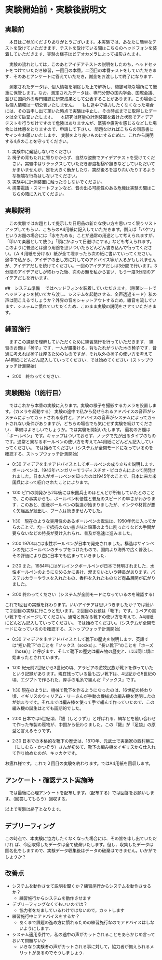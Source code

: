 # 実験開始前・実験後説明文
## 実験前
　本日はご参加くださりありがとうございます。本実験では、あなたに簡単なテストを受けていただきます．テストを受けている間はこちらのヘッドフォンを装着していただきます．実験の様子はビデオカメラによって撮影されます。

　実験の流れとしては，このあとアイデアテストの説明をしたのち，ヘッドセットをつけていただき練習，一回目の本番，二回目の本番テストをしていただきます．そのあとアンケートに答えていただき，謝金をお渡しして終了になります．

　測定されたデータは、個人情報を削除した上で解析し、施錠可能な場所にて厳重に保管します。なお、測定されたデータは、専門分野の国内学会、国際会議、並びに国内外の専門雑誌に研究成果として公表することがあります。この場合にも個人情報は一切公表いたしません。
　もし途中で協力したくなくなった場合には、その旨申し出て頂いた時点で実験は中止し、その時点までに取得したデータは全て破棄いたします。
　本研究は軽量の計測装置を着けた状態でアイデアテストを行うだけですので危険はありませんが、緊張や疲労を感じるなどした場合には休憩をとりますので、申請して下さい。
 問題なければこちらの同意書にサインをお願いいたします．
 実験をより良いものにするために、これから説明する4点のことを守ってください。

 1. 実験中に発話しないでください
 2. 椅子の背もたれに寄りかからず、自然な姿勢でアイデアテストを受けてください。実験中はリラックスしていただき都度相槌や頷きなどしていただいてかまいませんが、足を大きく動かしたり、突然後ろを振り向いたりするような極端な行為はしないでください。
 3. 実験中に計測装置に触ったりしないでください。
 4. 携帯電話・スマートフォンなど、音の出る可能性のある危機は実験の間はこちらの箱に入れてください。


## 実験説明
　この実験ではお題として提示した日用品の新たな使い方を思いつく限りリストアップしてもらい、こちらのA4用紙に記入していただきます。例えば「バケツ」というお題の場合には「水をためる」ことが通常の用途として考えられますが、「叩いて楽器として使う」「頭にかぶって日避けにする」なども考えられます。このように普通とは違う用途を思いついたらどんどん書き込んで行ってください。（Ａ４用紙を分ける）紙が全て埋まったら次の紙に書いていってください。途中で私から、アイデアの出し方に対してのアドバイス等が入るかもしれませんが、アイデアだしを続けてください。一回のアイデアだしは3分間で行います。3分間のアイデアだしが終わった後、次のお題を私から言い、もう一度3分間のアイデアだしを行います。

##　システム準備
　ではヘッドフォンを装着していただきます。（除菌シートでヘッドフォンを拭いてから渡し、システムを起動させる、全声透過モード）私の声は聞こえるでしょうか？外界の音をシャットアウトするため，雑音を流しています．システムに慣れていただくため、このまま実験の説明をさせていただきます。
## 練習施行
　まずこの課題を理解していただくために練習施行を行っていただきます．
練習のお題は「椅子」です．一人が腰掛ける，背もたれがついた木の椅子です．普通に考えれば椅子は座るためのものですが，それ以外の椅子の使い方を考えてA4用紙にどんどん記入していってください．では始めてください（ストップウォッチ計測開始）

- 3:00　終わってください．

## 実験開始（1施行目）
　ではこれから本番の実験に入ります。実験の様子を撮影するカメラを設置します。（カメラを起動する）
実験の途中で私から発せられるアドバイスの音声がシステムによってカットされる条件と，アドバイスの音声がシステムによってカットされない条件がありますが，どちらの場合でも気にせず実験を続けてください．
準備はよろしいでしょうか。では実験を開始いたします。
最初のお題は「ボールペン」です。キャップはついておらず、ノックで先が出るタイプのものです。通常と異なるボールペンの使い方を考えてA4用紙にどんどん記入していってください。
では始めてください（システムが全閉モードになっているのを確認する、ストップウォッチ計測開始）

- 0:30 アイデアを出すアドバイスとしてボールペンの成り立ちを説明します．ボールペンは、1943年ハンガリーでラディスチオ・ピロさんによって開発されました。日本人がボールペンを知ったのは1945年のことで、日本に来た米国兵によって紹介されたことによります。

- 1:00 ピロの開発から2年後には米国兵士のほとんどが所有していたとのことで、この事実からも，ボールペン利便性と普及のスピードの早さがわかります．このあと、国産ボールペンの製造が始まりましたが、インクや材質が悪く欠陥品が続出し、ブームは続きませんでした。

- 1:30　現在のような実用性のあるボールペンの誕生は、1950年代に入ってからのことで、均一で抵抗のない書き味と鉛筆のように削ったりなどの手間が要らないなどの特長が受け入れられ、普及が急速に進みました。

- 2:00 1970年には水性ボールペンが日本で発売されました。構造はサインペンの先にボールペンのチップをつけたもので、国内より海外で広く普及し、その評価により逆に日本でも広まっていきました．

- 2:30 また，1984年にはゲルインクボールペンが日本で発明されました．水性ボールペンのようになめらかに書け、滲まないという特長があります。パステルカラーやラメを入れたもの、香料を入れたものなど商品展開が広がりました。

- 3:00 終わってください（システムが全開モードになっているのを確認する）

これで1回目の実験を終わります。いいアイデアは思いつきましたか？では続いて２回目の実験に行こうと思います。２回目のお題は「靴下」です。１ペアの黒い靴下をイメージしてください。通常と異なる靴下の使い方を考えて、A4用紙にどんどん記入していってください。
では始めてください。（システムが全閉モードになっているのを確認する、ストップウォッチ計測開始）

- 0:30 アイデアを出すアドバイスとして靴下の歴史を説明します．英語では“短い靴下”のことを『ソックス（socks）』、“長い靴下”のことを『ホーズ（hose）』と呼びます．そして靴下の歴史は編み物の歴史と、ほぼ同じ頃に始まったとされています。

- 1:00 紀元前2世紀から3世紀の頃、アラビアの遊牧民族が靴下を作っていたという記録があります。現在残っている最も古い靴下は、4世紀から5世紀の頃、エジプトで作られた、厚手の毛糸で編んだ『ソックス』です。

- 1:30 現在のように、機械で靴下を作るようになったのは、16世紀の終わり頃、イギリスのウィリアム・リーさんが手動の機械式の編み機を発明したのが始まりです。それまでは編み棒を使って手で編んで作っていたので、この編み機の誕生はとても画期的でした。

- 2:00 日本では5世紀頃、『襪（しとうず）』と呼ばれる、絹などを縫い合わせて作った布製の履物が、中国から伝わりました。この『襪』が『足袋』の原型と言えるそうです。


- 2:30 日本での本格的な靴下の歴史は、1870年、元武士で実業家の西村勝三（にしむら・かつぞう）さんが初めて、靴下の編み機をイギリスから仕入れて作り始めたのが、キッカケです。


お疲れ様です。これで２回目の実験を終わります。ではA4用紙を回収します。

## アンケート・確認テスト実施時
　では最後に心理アンケートを配布します。（配布する）では回答をお願いします。（回答してもらう）回収する。

以上で実験は終了となります。

## デブリーフィング
この時点で、本実験に協力したくなくなった場合には、その旨を申し出ていただけれ ば、今回取得したデータは全て破棄いたします。但し、収集したデータは匿名化をしますので、実験データ収集後はデータの破棄はできません。いかがでしょうか？

## 改善点
- システムを動作させて説明を聞くか？練習施行からシステムを動作させるか？
  - 練習施行からシステムを動作させます
- デブリーフィングなくてもいいのでは？
  - 協力者をだましているわけではないので，カットします
- 練習施行中にアドバイスをするか？
  - あくまで課題の進め方に慣れるための練習施行なのでアドバイスはしないようにします．
- システム適用条件で，私の途中の声がカットされることをあらかじめ言っておいて問題ないか
  - いきなり実験者の声がカットされる事に対して，協力者が備えられるメリットがあるのでそうしましょう．